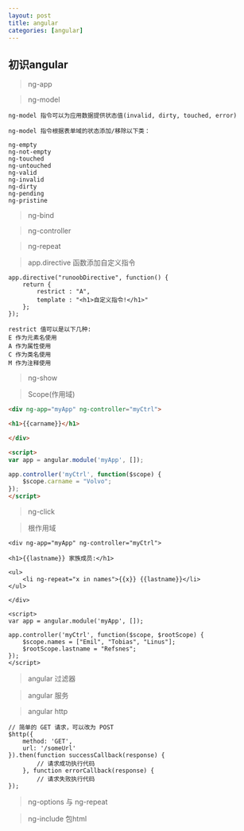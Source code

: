 ```yaml
---
layout: post
title: angular
categories: [angular]
---
```


## 初识angular

> ng-app

> ng-model

```ng
ng-model 指令可以为应用数据提供状态值(invalid, dirty, touched, error)

ng-model 指令根据表单域的状态添加/移除以下类：

ng-empty
ng-not-empty
ng-touched
ng-untouched
ng-valid
ng-invalid
ng-dirty
ng-pending
ng-pristine

```

> ng-bind

> ng-controller

> ng-repeat

> app.directive 函数添加自定义指令

```ng
app.directive("runoobDirective", function() {
    return {
        restrict : "A",
        template : "<h1>自定义指令!</h1>"
    };
});

restrict 值可以是以下几种:
E 作为元素名使用
A 作为属性使用
C 作为类名使用
M 作为注释使用

```

> ng-show

> Scope(作用域)

```html
<div ng-app="myApp" ng-controller="myCtrl">

<h1>{{carname}}</h1>

</div>

<script>
var app = angular.module('myApp', []);

app.controller('myCtrl', function($scope) {
    $scope.carname = "Volvo";
});
</script>
```

> ng-click

> 根作用域

```
<div ng-app="myApp" ng-controller="myCtrl">

<h1>{{lastname}} 家族成员:</h1>

<ul>
    <li ng-repeat="x in names">{{x}} {{lastname}}</li>
</ul>

</div>

<script>
var app = angular.module('myApp', []);

app.controller('myCtrl', function($scope, $rootScope) {
    $scope.names = ["Emil", "Tobias", "Linus"];
    $rootScope.lastname = "Refsnes";
});
</script>

```

> angular 过滤器

> angular 服务

> angular http

```
// 简单的 GET 请求，可以改为 POST
$http({
	method: 'GET',
	url: '/someUrl'
}).then(function successCallback(response) {
		// 请求成功执行代码
	}, function errorCallback(response) {
		// 请求失败执行代码
});

```

> ng-options 与 ng-repeat

> ng-include 包html


